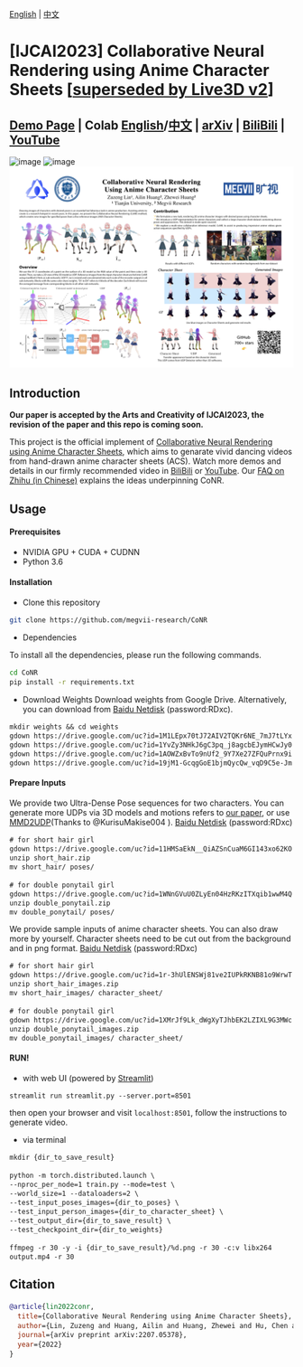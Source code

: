 [English](https://github.com/megvii-research/CoNR/blob/main/README.md) | [中文](https://github.com/megvii-research/CoNR/blob/main/README_chinese.md)
# [IJCAI2023] Collaborative Neural Rendering using Anime Character Sheets [[superseded by Live3D v2](https://github.com/transpchan/Live3D-v2)]


## [Demo Page](https://transpchan.github.io/live3d/) | Colab [English](https://colab.research.google.com/github/megvii-research/CoNR/blob/main/notebooks/conr.ipynb)/[中文](https://colab.research.google.com/github/megvii-research/CoNR/blob/main/notebooks/conr_chinese.ipynb) | [arXiv](https://arxiv.org/abs/2207.05378) | [BiliBili](https://www.bilibili.com/video/BV19V4y1x7bJ/) | [YouTube](https://youtu.be/Z4HXWBF7mLI)

![image](images/1.gif) ![image](images/2.gif)
![image](images/MAIN.png)

## Introduction
**Our paper is accepted by the Arts and Creativity of IJCAI2023, the revision of the paper and this repo is coming soon.**

This project is the official implement of [Collaborative Neural Rendering using Anime Character Sheets](https://arxiv.org/abs/2207.05378), which aims to genarate vivid dancing videos from hand-drawn anime character sheets (ACS). Watch more demos and details in our firmly recommended video in [BiliBili](https://www.bilibili.com/video/BV19V4y1x7bJ/) or [YouTube](https://youtu.be/Z4HXWBF7mLI). Our [FAQ on Zhihu (in Chinese)](https://zhuanlan.zhihu.com/p/565391665) explains the ideas underpinning CoNR.

## Usage

#### Prerequisites

* NVIDIA GPU + CUDA + CUDNN
* Python 3.6

#### Installation

* Clone this repository

```bash
git clone https://github.com/megvii-research/CoNR
```

* Dependencies

To install all the dependencies, please run the following commands.

```bash
cd CoNR
pip install -r requirements.txt
```

* Download Weights
Download weights from Google Drive. Alternatively, you can download from [Baidu Netdisk](https://pan.baidu.com/s/1U11iIk-DiJodgCveSzB6ig?pwd=RDxc) (password:RDxc).

```
mkdir weights && cd weights
gdown https://drive.google.com/uc?id=1M1LEpx70tJ72AIV2TQKr6NE_7mJ7tLYx
gdown https://drive.google.com/uc?id=1YvZy3NHkJ6gC3pq_j8agcbEJymHCwJy0
gdown https://drive.google.com/uc?id=1AOWZxBvTo9nUf2_9Y7Xe27ZFQuPrnx9i
gdown https://drive.google.com/uc?id=19jM1-GcqgGoE1bjmQycQw_vqD9C5e-Jm
```

#### Prepare Inputs
We provide two Ultra-Dense Pose sequences for two characters. You can generate more UDPs via 3D models and motions refers to [our paper](https://arxiv.org/abs/2207.05378), or use [MMD2UDP](https://github.com/KurisuMakise004/MMD2UDP)(Thanks to @KurisuMakise004 ).
[Baidu Netdisk](https://pan.baidu.com/s/1hWvz4iQXnVTaTSb6vu1NBg?pwd=RDxc) (password:RDxc) 

```
# for short hair girl
gdown https://drive.google.com/uc?id=11HMSaEkN__QiAZSnCuaM6GI143xo62KO
unzip short_hair.zip
mv short_hair/ poses/

# for double ponytail girl
gdown https://drive.google.com/uc?id=1WNnGVuU0ZLyEn04HzRKzITXqib1wwM4Q
unzip double_ponytail.zip
mv double_ponytail/ poses/
```

We provide sample inputs of anime character sheets. You can also draw more by yourself.
Character sheets need to be cut out from the background and in png format.
[Baidu Netdisk](https://pan.baidu.com/s/1shpP90GOMeHke7MuT0-Txw?pwd=RDxc) (password:RDxc) 

```
# for short hair girl
gdown https://drive.google.com/uc?id=1r-3hUlENSWj81ve2IUPkRKNB81o9WrwT
unzip short_hair_images.zip
mv short_hair_images/ character_sheet/

# for double ponytail girl
gdown https://drive.google.com/uc?id=1XMrJf9Lk_dWgXyTJhbEK2LZIXL9G3MWc
unzip double_ponytail_images.zip
mv double_ponytail_images/ character_sheet/
```

#### RUN!
* with web UI (powered by [Streamlit](https://streamlit.io/))

```
streamlit run streamlit.py --server.port=8501
```
then open your browser and visit `localhost:8501`, follow the instructions to generate video.

* via terminal

```
mkdir {dir_to_save_result}

python -m torch.distributed.launch \
--nproc_per_node=1 train.py --mode=test \
--world_size=1 --dataloaders=2 \
--test_input_poses_images={dir_to_poses} \
--test_input_person_images={dir_to_character_sheet} \
--test_output_dir={dir_to_save_result} \
--test_checkpoint_dir={dir_to_weights}

ffmpeg -r 30 -y -i {dir_to_save_result}/%d.png -r 30 -c:v libx264 output.mp4 -r 30
```

## Citation
```bibtex
@article{lin2022conr,
  title={Collaborative Neural Rendering using Anime Character Sheets},
  author={Lin, Zuzeng and Huang, Ailin and Huang, Zhewei and Hu, Chen and Zhou, Shuchang},
  journal={arXiv preprint arXiv:2207.05378},
  year={2022}
}
```

